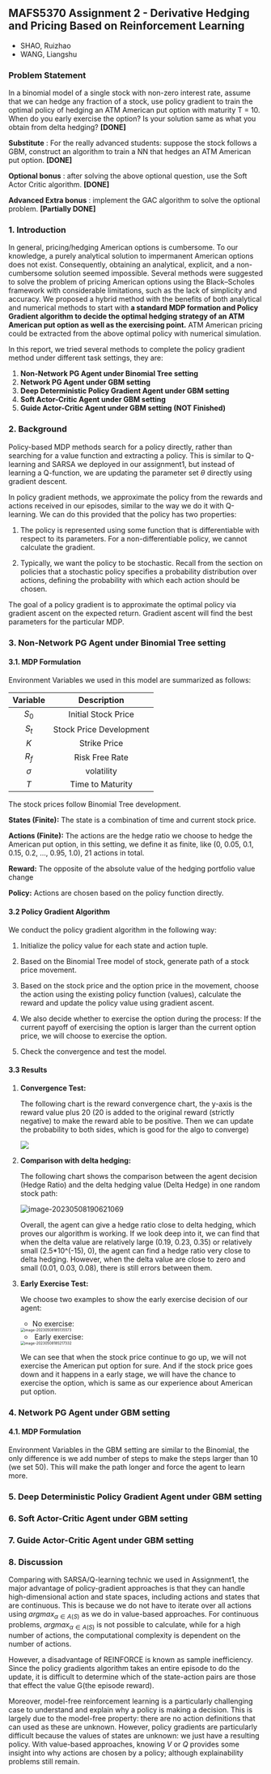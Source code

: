 ## MAFS5370 Assignment 2 - Derivative Hedging and Pricing Based on Reinforcement Learning

- SHAO, Ruizhao 
- WANG, Liangshu

### Problem Statement
In a binomial model of a single stock with non-zero interest rate, assume that we can hedge any fraction of a stock, use policy gradient to train the optimal policy of hedging an ATM American put option with maturity T = 10. When do you early exercise the option? Is your solution same as what you obtain from delta hedging? **[DONE]** 

**Substitute** : For the really advanced students:  suppose the stock follows a GBM, construct an algorithm to train a NN that hedges an ATM American put option. **[DONE]** 

**Optional bonus** : after solving the above optional question, use the Soft Actor Critic algorithm. **[DONE]** 

**Advanced Extra bonus** : implement the GAC algorithm to solve the optional problem. **[Partially DONE]**

### 1. Introduction
In general, pricing/hedging American options is cumbersome. To our knowledge, a purely analytical solution to impermanent American options does not exist. Consequently, obtaining an analytical, explicit, and a non-cumbersome solution seemed impossible. 
Several methods were suggested to solve the problem of pricing American options using the Black–Scholes framework with considerable limitations, such as the lack of simplicity and accuracy. 
We proposed a hybrid method with the benefits of both analytical and numerical methods to start with **a standard MDP formation and Policy Gradient algorithm to decide the optimal hedging strategy of an ATM American put option as well as the exercising point.** ATM American pricing could be extracted from the above optimal policy with numerical simulation.

In this report, we tried several methods to complete the policy gradient method under different task settings, they are:

1. **Non-Network PG Agent under Binomial Tree setting**
2. **Network PG Agent under GBM setting**
3. **Deep Deterministic Policy Gradient Agent under GBM setting**
4. **Soft Actor-Critic Agent under GBM setting**
5. **Guide Actor-Critic Agent under GBM setting (NOT Finished)**

### 2. Background
Policy-based MDP methods search for a policy directly, rather than searching for a value function and extracting a policy. This is similar to Q-learning and SARSA we deployed in our assignment1, but instead of learning a Q-function, we are updating the parameter set $\theta$ directly using gradient descent. 

In policy gradient methods, we approximate the policy from the rewards and actions received in our episodes, similar to the way we do it with Q-learning. We can do this provided that the policy has two properties:

1. The policy is represented using some function that is differentiable with respect to its parameters. For a non-differentiable policy, we cannot calculate the gradient.

2. Typically, we want the policy to be stochastic. Recall from the section on policies that a stochastic policy specifies a probability distribution over actions, defining the probability with which each action should be chosen.

The goal of a policy gradient is to approximate the optimal policy via gradient ascent on the expected return. Gradient ascent will find the best parameters for the particular MDP.

### 3. Non-Network PG Agent under Binomial Tree setting
#### 3.1. MDP Formulation

Environment Variables we used in this model are summarized as follows:

|Variable|Description|
|:-:|:-:|
|$S_0$|Initial Stock Price|
|$S_t$|Stock Price Development|
|$K$|Strike Price|
|$R_f$|Risk Free Rate|
|$\sigma$|volatility|
|$T$|Time to Maturity|
The stock prices follow Binomial Tree development. 

**States (Finite):** The state is a combination of time and current stock price. 

**Actions (Finite):** The actions are the hedge ratio we choose to hedge the American put option, in this setting, we define it as finite, like (0, 0.05, 0.1, 0.15, 0.2, ..., 0.95, 1.0), 21 actions in total.

**Reward:** The opposite of the absolute value of the hedging portfolio value change

**Policy:** Actions are chosen based on the policy function directly.

#### 3.2 Policy Gradient Algorithm

We conduct the policy gradient algorithm in the following way:

1. Initialize the policy value for each state and action tuple.

2. Based on the Binomial Tree model of stock, generate path of a stock price movement.
3. Based on the stock price and the option price in the movement, choose the action using the existing policy function (values), calculate the reward and update the policy value using gradient ascent. 
4. We also decide whether to exercise the option during the process: If the current payoff of exercising the option is larger than the current option price, we will choose to exercise the option.
5. Check the convergence and test the model.

#### 3.3 Results

1. **Convergence Test:**

   The following chart is the reward convergence chart, the y-axis is the reward value plus 20 (20 is added to the original reward (strictly negative) to make the reward able to be positive. Then we can update the probability to both sides, which is good for the algo to converge)

   ![](D:\box\HKUST\23spring\5370\convergence_1.png)

2. **Comparison with delta hedging:**

   The following chart shows the comparison between the agent decision (Hedge Ratio) and the delta hedging value (Delta Hedge) in one random stock path:

   ![image-20230508190621069](C:\Users\patrick\AppData\Roaming\Typora\typora-user-images\image-20230508190621069.png)

   Overall, the agent can give a hedge ratio close to delta hedging, which proves our algorithm is working. If we look deep into it, we can find that when the delta value are relatively large (0.19, 0.23, 0.35) or relatively small (2.5*10^(-15), 0), the agent can find a hedge ratio very close to delta hedging. However, when the delta value are close to zero and small (0.01, 0.03, 0.08), there is still errors between them.

3. **Early Exercise Test:**

   We choose two examples to show the early exercise decision of our agent:

   - No exercise:

   <img src="C:\Users\patrick\AppData\Roaming\Typora\typora-user-images\image-20230508185135573.png" alt="image-20230508185135573" style="zoom:50%;" />

   - ​	Early exercise:

   <img src="C:\Users\patrick\AppData\Roaming\Typora\typora-user-images\image-20230508185217332.png" alt="image-20230508185217332" style="zoom:50%;" />

   We can see that when the stock price continue to go up, we will not exercise the American put option for sure. And if the stock price goes down and it happens in a early stage, we will have the chance to exercise the option, which is same as our experience about American put option.

### 4. Network PG Agent under GBM setting

#### 4.1. MDP Formulation

Environment Variables in the GBM setting are similar to the Binomial, the only difference is we add number of steps to make the steps larger than 10 (we set 50). This will make the path longer and force the agent to learn more.

### 5. Deep Deterministic Policy Gradient Agent under GBM setting

### 6. **Soft Actor-Critic Agent under GBM setting**

### 7. Guide Actor-Critic Agent under GBM setting

### 8. Discussion
Comparing with SARSA/Q-learning technic we used in Assignment1, the major advantage of policy-gradient approaches is that they can handle high-dimensional action and state spaces, including actions and states that are continuous. This is because we do not have to iterate over all actions using $argmax_{\alpha \in A(S)}$ as we do in value-based approaches. For continuous problems, $argmax_{\alpha \in A(S)}$ is not possible to calculate, while for a high number of actions, the computational complexity is dependent on the number of actions.

However, a disadvantage of REINFORCE is known as sample inefficiency. Since the policy gradients algorithm takes an entire episode to do the update, it is difficult to determine which of the state-action pairs are those that effect the value G(the episode reward).

Moreover, model-free reinforcement learning is a particularly challenging case to understand and explain why a policy is making a decision. This is largely due to the model-free property: there are no action definitions that can used as these are unknown. However, policy gradients are particularly difficult because the values of states are unknown: we just have a resulting policy. With value-based approaches, knowing $V$ or $Q$ provides some insight into why actions are chosen by a policy; although explainability problems still remain.
